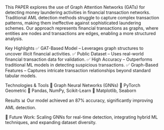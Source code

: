 This PAPER explores the use of Graph Attention Networks (GATs) for detecting money laundering activities in financial transaction networks. Traditional AML detection methods struggle to capture complex transaction patterns, making them ineffective against sophisticated laundering schemes. Our approach represents financial transactions as graphs, where entities are nodes and transactions are edges, enabling a more structured analysis.

Key Highlights
✅ GAT-Based Model – Leverages graph structures to uncover illicit financial activities.
✅ Public Dataset – Uses real-world financial transaction data for validation.
✅ High Accuracy – Outperforms traditional ML models in detecting suspicious transactions.
✅ Graph-Based Features – Captures intricate transaction relationships beyond standard tabular models.

Technologies & Tools
📌 Graph Neural Networks (GNNs)
📌 PyTorch Geometric
📌 Pandas, NumPy, Scikit-Learn
📌 Matplotlib, Seaborn

Results
📊 Our model achieved an 87% accuracy, significantly improving AML detection.

🚀 Future Work: Scaling GNNs for real-time detection, integrating hybrid ML techniques, and expanding dataset diversity.
